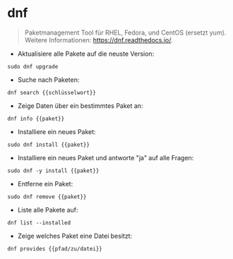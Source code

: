 # dnf

> Paketmanagement Tool für RHEL, Fedora, und CentOS (ersetzt yum).
> Weitere Informationen: <https://dnf.readthedocs.io/>.

- Aktualisiere alle Pakete auf die neuste Version:

`sudo dnf upgrade`

- Suche nach Paketen:

`dnf search {{schlüsselwort}}`

- Zeige Daten über ein bestimmtes Paket an:

`dnf info {{paket}}`

- Installiere ein neues Paket:

`sudo dnf install {{paket}}`

- Installiere ein neues Paket und antworte "ja" auf alle Fragen:

`sudo dnf -y install {{paket}}`

- Entferne ein Paket:

`sudo dnf remove {{paket}}`

- Liste alle Pakete auf:

`dnf list --installed`

- Zeige welches Paket eine Datei besitzt:

`dnf provides {{pfad/zu/datei}}`
